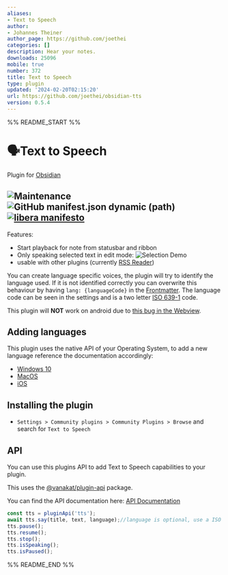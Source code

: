 ```yaml
---
aliases:
- Text to Speech
author:
- Johannes Theiner
author_page: https://github.com/joethei
categories: []
description: Hear your notes.
downloads: 25096
mobile: true
number: 372
title: Text to Speech
type: plugin
updated: '2024-02-20T02:15:20'
url: https://github.com/joethei/obsidian-tts
version: 0.5.4
---
```


%% README_START %%

# 🗣️Text to Speech

Plugin for [Obsidian](https://obsidian.md)

![Maintenance](https://shields.io/maintenance/yes/2023)
![GitHub manifest.json dynamic (path)](https://shields.io/github/manifest-json/minAppVersion/joethei/obsidian-tts?label=lowest%20supported%20app%20version)
[![libera manifesto](https://shields.io/badge/libera-manifesto-lightgrey.svg)](https://liberamanifesto.com)
---
Features:

- Start playback for note from statusbar and ribbon
- Only speaking selected text in edit mode:
  ![Selection Demo](https://i.joethei.space/Obsidian_rjttPsYPwj.png)
- usable with other plugins (currently [RSS Reader](https://github.com/joethei/obsidian-rss))

You can create language specific voices,
the plugin will try to identify the language used.
If it is not identified correctly you can overwrite this behaviour
by having
`lang: {languageCode}`
in the [Frontmatter](https://help.obsidian.md/Advanced+topics/YAML+front+matter). The language code can be seen in the
settings and is a two letter [ISO 639-1](https://www.loc.gov/standards/iso639-2/php/English_list.php) code.

This plugin will **NOT** work on android due
to [this bug in the Webview](https://bugs.chromium.org/p/chromium/issues/detail?id=487255).

## Adding languages

This plugin uses the native API of your Operating System, to add a new language reference the documentation accordingly:

- [Windows 10](https://support.microsoft.com/en-us/topic/how-to-download-text-to-speech-languages-for-windows-10-d5a6b612-b3ae-423f-afa5-4f6caf1ec5d3)
- [MacOS](https://support.apple.com/guide/mac-help/change-the-system-language-mh26684/mac)
- [iOS](https://support.apple.com/guide/iphone/change-the-language-and-region-iphce20717a3/ios)

<!--- [Android](https://support.google.com/accessibility/android/answer/6006983?hl=en)-->

## Installing the plugin

- `Settings > Community plugins > Community Plugins > Browse` and search for `Text to Speech`

## API

You can use this plugins API to add Text to Speech capabilities to your plugin.

This uses the [@vanakat/plugin-api](https://www.npmjs.com/package/@vanakat/plugin-api) package.

You can find the API documentation here: [API Documentation](https://joethei.github.io/obsidian-tts/interfaces/TTSService.html)

```js
const tts = pluginApi('tts');
await tts.say(title, text, language);//language is optional, use a ISO 639-1 code
tts.pause();
tts.resume();
tts.stop();
tts.isSpeaking();
tts.isPaused();
```


%% README_END %%